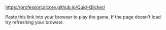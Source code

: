 https://professorcalcore.github.io/Quid-Qlicker/

Paste this link into your browser to play the game.
If the page doesn't load try refreshing your browser.
